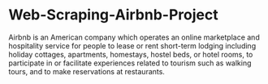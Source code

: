 # Web-Scraping-Airbnb-Project
Airbnb is an American company which operates an online marketplace and hospitality service for people to lease or rent short-term lodging including holiday cottages, apartments, homestays, hostel beds, or hotel rooms, to participate in or facilitate experiences related to tourism such as walking tours, and to make reservations at restaurants.
